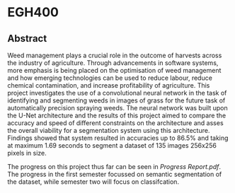 # EGH400
 
## Abstract

Weed management plays a crucial role in the outcome of harvests across the industry of agriculture. Through advancements in software systems, more emphasis is being placed on the optimisation of weed management and how emerging technologies can be used to reduce labour, reduce chemical contamination, and increase profitability of agriculture. This project investigates the use of a convolutional neural network in the task of identifying and segmenting weeds in images of grass for the future task of automatically precision spraying weeds. The neural network was built upon the U-Net architecture and the results of this project aimed to compare the accuracy and speed of different constraints on the architecture and asses the overall viability for a segmentation system using this architecture. Findings showed that system resulted in accuracies up to 86.5% and taking at maximum 1.69 seconds to segment a dataset of 135 images 256x256 pixels in size. 

The progress on this project thus far can be seen in _Progress Report.pdf_. The progress in the first semester focussed on semantic segmentation of the dataset, while semester two will focus on classifcation. 
